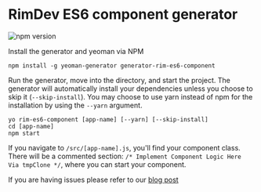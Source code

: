 # RimDev ES6 component generator
![npm version](https://img.shields.io/npm/v/generator-rim-es6-component.svg)

Install the generator and yeoman via NPM

```
npm install -g yeoman-generator generator-rim-es6-component
```

Run the generator, move into the directory, and start the project. The generator will automatically install your dependencies unless you choose to skip it (`--skip-install`). You may choose to use yarn instead of npm for the installation by using the `--yarn` argument.

```
yo rim-es6-component [app-name] [--yarn] [--skip-install]
cd [app-name]
npm start
```

If you navigate to `/src/[app-name].js`, you'll find your component class. There will be a commented section: `/* Implement Component Logic Here Via tmpClone */`, where you can start your component.

If you are having issues please refer to our [blog post](https://rimdev.io/the-component-life-creating-reusable-web-components/)